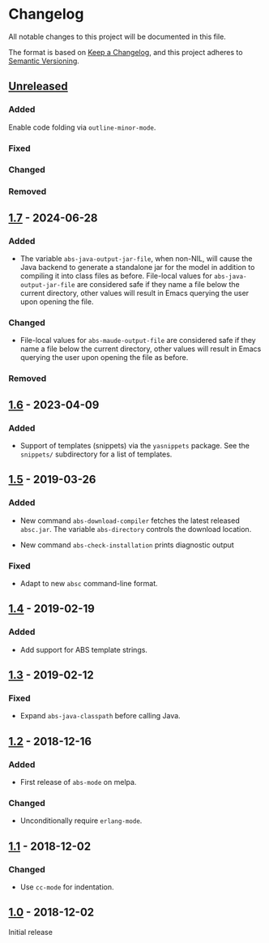 # Changelog

All notable changes to this project will be documented in this file.

The format is based on [Keep a Changelog](https://keepachangelog.com/en/1.0.0/),
and this project adheres to [Semantic Versioning](https://semver.org/spec/v2.0.0.html).

## [Unreleased]

### Added

Enable code folding via `outline-minor-mode`.

### Fixed

### Changed

### Removed

## [1.7] - 2024-06-28

### Added

- The variable `abs-java-output-jar-file`, when non-NIL, will cause the Java backend to generate a standalone jar for the model in addition to compiling it into class files as before.  File-local values for `abs-java-output-jar-file` are considered safe if they name a file below the current directory, other values will result in Emacs querying the user upon opening the file.

### Changed

- File-local values for `abs-maude-output-file` are considered safe if they name a file below the current directory, other values will result in Emacs querying the user upon opening the file as before.

### Removed

## [1.6] - 2023-04-09

### Added

- Support of templates (snippets) via the `yasnippets` package.  See the `snippets/` subdirectory for a list of templates.

## [1.5] - 2019-03-26

### Added

- New command `abs-download-compiler` fetches the latest released `absc.jar`.  The variable `abs-directory` controls the download location.

- New command `abs-check-installation` prints diagnostic output

### Fixed

- Adapt to new `absc` command-line format.

## [1.4] - 2019-02-19

### Added

- Add support for ABS template strings.

## [1.3] - 2019-02-12

### Fixed

- Expand `abs-java-classpath` before calling Java.

## [1.2] - 2018-12-16

### Added

- First release of `abs-mode` on melpa.

### Changed

- Unconditionally require `erlang-mode`.

## [1.1] - 2018-12-02

### Changed

- Use `cc-mode` for indentation.

## [1.0] - 2018-12-02

Initial release

[Unreleased]: https://github.com/abstools/abs-mode/compare/v1.7...HEAD
[1.7]: https://github.com/abstools/abs-mode/compare/v1.6...v1.7
[1.6]: https://github.com/abstools/abs-mode/compare/v1.5...v1.6
[1.5]: https://github.com/abstools/abs-mode/compare/v1.4...v1.5
[1.4]: https://github.com/abstools/abs-mode/compare/v1.3...v1.4
[1.3]: https://github.com/abstools/abs-mode/compare/v1.2...v1.3
[1.2]: https://github.com/abstools/abs-mode/compare/v1.1...v1.2
[1.1]: https://github.com/abstools/abs-mode/compare/v1.0...v1.1
[1.0]: https://github.com/abstools/abs-mode/releases/tag/v1.0
